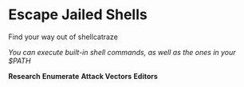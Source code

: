 # Escape Jailed Shells
Find your way out of shellcatraze 

*You can execute built-in shell commands, as well as the ones in your $PATH*

**Research**
**Enumerate**
**Attack Vectors**
**Editors**

